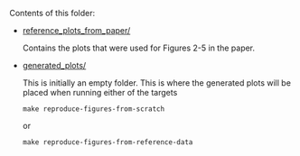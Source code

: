 Contents of this folder:

- [reference_plots_from_paper/](./reference_plots_from_paper/)

  Contains the plots that were used for Figures 2-5 in the paper.

- [generated_plots/](./generated_plots)

  This is initially an empty folder. This is where the generated plots
  will be placed when running either of the targets
  ```
  make reproduce-figures-from-scratch
  ```
  or
  ```
  make reproduce-figures-from-reference-data
  ```
